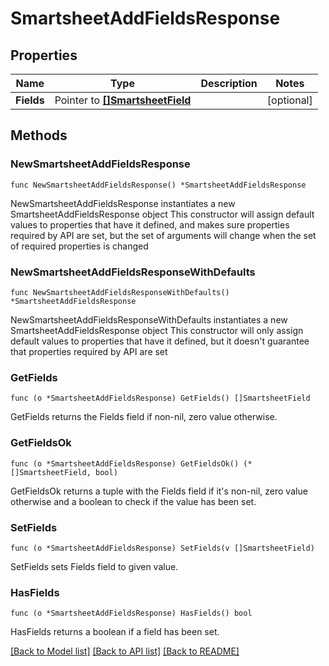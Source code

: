 # SmartsheetAddFieldsResponse

## Properties

Name | Type | Description | Notes
------------ | ------------- | ------------- | -------------
**Fields** | Pointer to [**[]SmartsheetField**](SmartsheetField.md) |  | [optional] 

## Methods

### NewSmartsheetAddFieldsResponse

`func NewSmartsheetAddFieldsResponse() *SmartsheetAddFieldsResponse`

NewSmartsheetAddFieldsResponse instantiates a new SmartsheetAddFieldsResponse object
This constructor will assign default values to properties that have it defined,
and makes sure properties required by API are set, but the set of arguments
will change when the set of required properties is changed

### NewSmartsheetAddFieldsResponseWithDefaults

`func NewSmartsheetAddFieldsResponseWithDefaults() *SmartsheetAddFieldsResponse`

NewSmartsheetAddFieldsResponseWithDefaults instantiates a new SmartsheetAddFieldsResponse object
This constructor will only assign default values to properties that have it defined,
but it doesn't guarantee that properties required by API are set

### GetFields

`func (o *SmartsheetAddFieldsResponse) GetFields() []SmartsheetField`

GetFields returns the Fields field if non-nil, zero value otherwise.

### GetFieldsOk

`func (o *SmartsheetAddFieldsResponse) GetFieldsOk() (*[]SmartsheetField, bool)`

GetFieldsOk returns a tuple with the Fields field if it's non-nil, zero value otherwise
and a boolean to check if the value has been set.

### SetFields

`func (o *SmartsheetAddFieldsResponse) SetFields(v []SmartsheetField)`

SetFields sets Fields field to given value.

### HasFields

`func (o *SmartsheetAddFieldsResponse) HasFields() bool`

HasFields returns a boolean if a field has been set.


[[Back to Model list]](../README.md#documentation-for-models) [[Back to API list]](../README.md#documentation-for-api-endpoints) [[Back to README]](../README.md)


